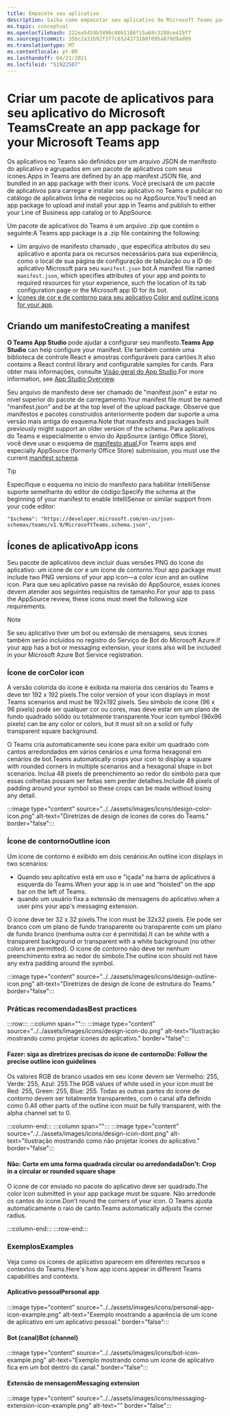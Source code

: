 ```yaml
---
title: Empacote seu aplicativo
description: Saiba como empacotar seu aplicativo do Microsoft Teams para testar, carregar e armazenar publicação.
ms.topic: conceptual
ms.openlocfilehash: 222ea5459b3496c00b1186f15a68c3288ce419f7
ms.sourcegitcommit: 35bc2a31b92f3f7c6524373108f095a870d9ad09
ms.translationtype: MT
ms.contentlocale: pt-BR
ms.lasthandoff: 04/21/2021
ms.locfileid: "51922507"
---
```

# <a name="create-an-app-package-for-your-microsoft-teams-app"></a><span data-ttu-id="5fa81-103">Criar um pacote de aplicativos para seu aplicativo do Microsoft Teams</span><span class="sxs-lookup"><span data-stu-id="5fa81-103">Create an app package for your Microsoft Teams app</span></span>

<span data-ttu-id="5fa81-104">Os aplicativos no Teams são definidos por um arquivo JSON de manifesto do aplicativo e agrupados em um pacote de aplicativos com seus ícones.</span><span class="sxs-lookup"><span data-stu-id="5fa81-104">Apps in Teams are defined by an app manifest JSON file, and bundled in an app package with their icons.</span></span> <span data-ttu-id="5fa81-105">Você precisará de um pacote de aplicativos para carregar e instalar seu aplicativo no Teams e publicar no catálogo de aplicativos linha de negócios ou no AppSource.</span><span class="sxs-lookup"><span data-stu-id="5fa81-105">You'll need an app package to upload and install your app in Teams and publish to either your Line of Business app catalog or to AppSource.</span></span>

<span data-ttu-id="5fa81-106">Um pacote de aplicativos do Teams é um arquivo .zip que contém o seguinte:</span><span class="sxs-lookup"><span data-stu-id="5fa81-106">A Teams app package is a .zip file containing the following:</span></span>

* <span data-ttu-id="5fa81-107">Um arquivo de manifesto chamado , que especifica atributos do seu aplicativo e aponta para os recursos necessários para sua experiência, como o local de sua página de configuração de tabulação ou a ID do aplicativo Microsoft para seu `manifest.json` bot.</span><span class="sxs-lookup"><span data-stu-id="5fa81-107">A manifest file named `manifest.json`, which specifies attributes of your app and points to required resources for your experience, such the location of its tab configuration page or the Microsoft app ID for its bot.</span></span>
* <span data-ttu-id="5fa81-108">[Ícones de cor e de contorno para seu aplicativo](#app-icons).</span><span class="sxs-lookup"><span data-stu-id="5fa81-108">[Color and outline icons for your app](#app-icons).</span></span>

## <a name="creating-a-manifest"></a><span data-ttu-id="5fa81-109">Criando um manifesto</span><span class="sxs-lookup"><span data-stu-id="5fa81-109">Creating a manifest</span></span>

<span data-ttu-id="5fa81-110">**O Teams App Studio** pode ajudar a configurar seu manifesto.</span><span class="sxs-lookup"><span data-stu-id="5fa81-110">**Teams App Studio** can help configure your manifest.</span></span> <span data-ttu-id="5fa81-111">Ele também contém uma biblioteca de controle React e amostras configuráveis para cartões.</span><span class="sxs-lookup"><span data-stu-id="5fa81-111">It also contains a React control library and configurable samples for cards.</span></span> <span data-ttu-id="5fa81-112">Para obter mais informações, consulte [Visão geral do App Studio](~/concepts/build-and-test/app-studio-overview.md).</span><span class="sxs-lookup"><span data-stu-id="5fa81-112">For more information, see [App Studio Overview](~/concepts/build-and-test/app-studio-overview.md).</span></span>

<span data-ttu-id="5fa81-113">Seu arquivo de manifesto deve ser chamado de "manifest.json" e estar no nível superior do pacote de carregamento.</span><span class="sxs-lookup"><span data-stu-id="5fa81-113">Your manifest file must be named "manifest.json" and be at the top level of the upload package.</span></span> <span data-ttu-id="5fa81-114">Observe que manifestos e pacotes construídos anteriormente podem dar suporte a uma versão mais antiga do esquema.</span><span class="sxs-lookup"><span data-stu-id="5fa81-114">Note that manifests and packages built previously might support an older version of the schema.</span></span> <span data-ttu-id="5fa81-115">Para aplicativos do Teams e especialmente o envio do AppSource (antigo Office Store), você deve usar o esquema de [manifesto atual.](~/resources/schema/manifest-schema.md)</span><span class="sxs-lookup"><span data-stu-id="5fa81-115">For Teams apps and especially AppSource (formerly Office Store) submission, you must use the current [manifest schema](~/resources/schema/manifest-schema.md).</span></span>

> [!TIP]
> <span data-ttu-id="5fa81-116">Especifique o esquema no início do manifesto para habilitar IntelliSense suporte semelhante do editor de código:</span><span class="sxs-lookup"><span data-stu-id="5fa81-116">Specify the schema at the beginning of your manifest to enable IntelliSense or similar support from your code editor:</span></span>
>
> `"$schema": "https://developer.microsoft.com/en-us/json-schemas/teams/v1.9/MicrosoftTeams.schema.json",`
 
## <a name="app-icons"></a><span data-ttu-id="5fa81-117">Ícones de aplicativo</span><span class="sxs-lookup"><span data-stu-id="5fa81-117">App icons</span></span>

<span data-ttu-id="5fa81-118">Seu pacote de aplicativos deve incluir duas versões PNG do ícone do aplicativo: um ícone de cor e um ícone de contorno.</span><span class="sxs-lookup"><span data-stu-id="5fa81-118">Your app package must include two PNG versions of your app icon—a color icon and an outline icon.</span></span> <span data-ttu-id="5fa81-119">Para que seu aplicativo passe na revisão do AppSource, esses ícones devem atender aos seguintes requisitos de tamanho.</span><span class="sxs-lookup"><span data-stu-id="5fa81-119">For your app to pass the AppSource review, these icons must meet the following size requirements.</span></span>

> [!Note]
> <span data-ttu-id="5fa81-120">Se seu aplicativo tiver um bot ou extensão de mensagens, seus ícones também serão incluídos no registro do Serviço de Bot do Microsoft Azure.</span><span class="sxs-lookup"><span data-stu-id="5fa81-120">If your app has a bot or messaging extension, your icons also will be included in your Microsoft Azure Bot Service registration.</span></span>

### <a name="color-icon"></a><span data-ttu-id="5fa81-121">Ícone de cor</span><span class="sxs-lookup"><span data-stu-id="5fa81-121">Color icon</span></span>

<span data-ttu-id="5fa81-122">A versão colorida do ícone é exibida na maioria dos cenários do Teams e deve ter 192 x 192 pixels.</span><span class="sxs-lookup"><span data-stu-id="5fa81-122">The color version of your icon displays in most Teams scenarios and must be 192x192 pixels.</span></span> <span data-ttu-id="5fa81-123">Seu símbolo de ícone (96 x 96 pixels) pode ser qualquer cor ou cores, mas deve estar em um plano de fundo quadrado sólido ou totalmente transparente.</span><span class="sxs-lookup"><span data-stu-id="5fa81-123">Your icon symbol (96x96 pixels) can be any color or colors, but it must sit on a solid or fully transparent square background.</span></span>

<span data-ttu-id="5fa81-124">O Teams cria automaticamente seu ícone para exibir um quadrado com cantos arredondados em vários cenários e uma forma hexagonal em cenários de bot.</span><span class="sxs-lookup"><span data-stu-id="5fa81-124">Teams automatically crops your icon to display a square with rounded corners in multiple scenarios and a hexagonal shape in bot scenarios.</span></span> <span data-ttu-id="5fa81-125">Inclua 48 pixels de preenchimento ao redor do símbolo para que essas colheitas possam ser feitas sem perder detalhes.</span><span class="sxs-lookup"><span data-stu-id="5fa81-125">Include 48 pixels of padding around your symbol so these crops can be made without losing any detail.</span></span>

:::image type="content" source="../../assets/images/icons/design-color-icon.png" alt-text="Diretrizes de design de ícones de cores do Teams." border="false":::

### <a name="outline-icon"></a><span data-ttu-id="5fa81-127">Ícone de contorno</span><span class="sxs-lookup"><span data-stu-id="5fa81-127">Outline icon</span></span>

<span data-ttu-id="5fa81-128">Um ícone de contorno é exibido em dois cenários:</span><span class="sxs-lookup"><span data-stu-id="5fa81-128">An outline icon displays in two scenarios:</span></span>

* <span data-ttu-id="5fa81-129">Quando seu aplicativo está em uso e "içada" na barra de aplicativos à esquerda do Teams.</span><span class="sxs-lookup"><span data-stu-id="5fa81-129">When your app is in use and “hoisted” on the app bar on the left of Teams.</span></span>
* <span data-ttu-id="5fa81-130">quando um usuário fixa a extensão de mensagens do aplicativo.</span><span class="sxs-lookup"><span data-stu-id="5fa81-130">when a user pins your app's messaging extension.</span></span>

<span data-ttu-id="5fa81-131">O ícone deve ter 32 x 32 pixels.</span><span class="sxs-lookup"><span data-stu-id="5fa81-131">The icon must be 32x32 pixels.</span></span> <span data-ttu-id="5fa81-132">Ele pode ser branco com um plano de fundo transparente ou transparente com um plano de fundo branco (nenhuma outra cor é permitida).</span><span class="sxs-lookup"><span data-stu-id="5fa81-132">It can be white with a transparent background or transparent with a white background (no other colors are permitted).</span></span> <span data-ttu-id="5fa81-133">O ícone de contorno não deve ter nenhum preenchimento extra ao redor do símbolo.</span><span class="sxs-lookup"><span data-stu-id="5fa81-133">The outline icon should not have any extra padding around the symbol.</span></span>

:::image type="content" source="../../assets/images/icons/design-outline-icon.png" alt-text="Diretrizes de design de ícone de estrutura do Teams." border="false":::

### <a name="best-practices"></a><span data-ttu-id="5fa81-135">Práticas recomendadas</span><span class="sxs-lookup"><span data-stu-id="5fa81-135">Best practices</span></span>

:::row:::
   :::column span="":::
:::image type="content" source="../../assets/images/icons/design-icon-do.png" alt-text="Ilustração mostrando como projetar ícones do aplicativo." border="false":::

#### <a name="do-follow-the-precise-outline-icon-guidelines"></a><span data-ttu-id="5fa81-137">Fazer: siga as diretrizes precisas do ícone de contorno</span><span class="sxs-lookup"><span data-stu-id="5fa81-137">Do: Follow the precise outline icon guidelines</span></span>

<span data-ttu-id="5fa81-138">Os valores RGB de branco usados em seu ícone devem ser Vermelho: 255, Verde: 255, Azul: 255.</span><span class="sxs-lookup"><span data-stu-id="5fa81-138">The RGB values of white used in your icon must be Red: 255, Green: 255, Blue: 255.</span></span> <span data-ttu-id="5fa81-139">Todas as outras partes do ícone de contorno devem ser totalmente transparentes, com o canal alfa definido como 0.</span><span class="sxs-lookup"><span data-stu-id="5fa81-139">All other parts of the outline icon must be fully transparent, with the alpha channel set to 0.</span></span>

   :::column-end:::
   :::column span="":::
:::image type="content" source="../../assets/images/icons/design-icon-dont.png" alt-text="Ilustração mostrando como não projetar ícones do aplicativo." border="false":::

#### <a name="dont-crop-in-a-circular-or-rounded-square-shape"></a><span data-ttu-id="5fa81-141">Não: Corte em uma forma quadrada circular ou arredondada</span><span class="sxs-lookup"><span data-stu-id="5fa81-141">Don't: Crop in a circular or rounded square shape</span></span>

<span data-ttu-id="5fa81-142">O ícone de cor enviado no pacote do aplicativo deve ser quadrado.</span><span class="sxs-lookup"><span data-stu-id="5fa81-142">The color icon submitted in your app package must be square.</span></span> <span data-ttu-id="5fa81-143">Não arredonde os cantos do ícone.</span><span class="sxs-lookup"><span data-stu-id="5fa81-143">Don’t round the corners of your icon.</span></span> <span data-ttu-id="5fa81-144">O Teams ajusta automaticamente o raio de canto.</span><span class="sxs-lookup"><span data-stu-id="5fa81-144">Teams automatically adjusts the corner radius.</span></span>

   :::column-end:::
:::row-end:::

### <a name="examples"></a><span data-ttu-id="5fa81-145">Exemplos</span><span class="sxs-lookup"><span data-stu-id="5fa81-145">Examples</span></span>

<span data-ttu-id="5fa81-146">Veja como os ícones de aplicativo aparecem em diferentes recursos e contextos do Teams.</span><span class="sxs-lookup"><span data-stu-id="5fa81-146">Here's how app icons appear in different Teams capabilities and contexts.</span></span>

#### <a name="personal-app"></a><span data-ttu-id="5fa81-147">Aplicativo pessoal</span><span class="sxs-lookup"><span data-stu-id="5fa81-147">Personal app</span></span>

:::image type="content" source="../../assets/images/icons/personal-app-icon-example.png" alt-text="Exemplo mostrando a aparência de um ícone de aplicativo em um aplicativo pessoal." border="false":::

#### <a name="bot-channel"></a><span data-ttu-id="5fa81-149">Bot (canal)</span><span class="sxs-lookup"><span data-stu-id="5fa81-149">Bot (channel)</span></span>

:::image type="content" source="../../assets/images/icons/bot-icon-example.png" alt-text="Exemplo mostrando como um ícone de aplicativo fica em um bot dentro do canal." border="false":::

#### <a name="messaging-extension"></a><span data-ttu-id="5fa81-151">Extensão de mensagem</span><span class="sxs-lookup"><span data-stu-id="5fa81-151">Messaging extension</span></span>

:::image type="content" source="../../assets/images/icons/messaging-extension-icon-example.png" alt-text="<texto alt>" border="false":::
